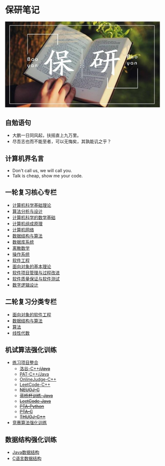 # 保研笔记

![](images/baoyan.jpg)

## 自勉语句
- 大鹏一日同风起，扶摇直上九万里。
- 尽吾志也而不能至者，可以无悔矣，其孰能讥之乎？

## 计算机界名言
- Don't call us, we will call you.
- Talk is cheap, show me your code.

## 一轮复习核心专栏
- [计算机科学基础理论](https://blog.csdn.net/weixin_43896318/category_9442221.html)
- [算法分析与设计](https://blog.csdn.net/weixin_43896318/category_9461965.html)
- [计算机科学的数学基础](https://blog.csdn.net/weixin_43896318/category_9721346.html)
- [计算机组成原理](https://blog.csdn.net/weixin_43896318/category_9373595.html)
- [计算机网络](https://blog.csdn.net/weixin_43896318/category_9673744.html)
- [数据结构与算法](https://blog.csdn.net/weixin_43896318/category_9537164.html)
- [数据库系统](https://blog.csdn.net/weixin_43896318/category_9673746.html)
- [离散数学](https://blog.csdn.net/weixin_43896318/category_9721350.html)
- [操作系统](https://blog.csdn.net/weixin_43896318/category_9500428.html)
- [软件工程](https://blog.csdn.net/weixin_43896318/category_9747016.html)
- [面向对象的基本理论](https://blog.csdn.net/weixin_43896318/category_10869087.html)
- [软件项目管理与过程改进](https://blog.csdn.net/weixin_43896318/category_9867109.html)
- [软件质量保证与软件测试](https://blog.csdn.net/weixin_43896318/category_9747018.html)
- [数字逻辑设计](https://blog.csdn.net/weixin_43896318/category_9897724.html)

## 二轮复习分类专栏
- [面向对象的软件工程](面向对象的软件工程.md)
- [数据结构与算法](数据结构与算法.md)
- [算法](算法.md)
- [线性代数](线性代数.md)

## 机试算法强化训练
- [练习项目整合](https://github.com/users/ChenYikunReal/projects/3)
    - [洛谷-C++~~/Java~~](https://github.com/ChenYikunReal/java-luogu)
    - [PAT-C++/Java](https://github.com/ChenYikunReal/java-pat)
    - [OnlineJudge-C++](https://github.com/ChenYikunReal/cpp_oj_train)
    - [LeetCode-C++](https://github.com/ChenYikunReal/cpp-leetcode)
    - [~~NEUOJ-C~~](https://github.com/ChenYikunReal/c-neuoj)
    - [~~蓝桥杯训练-Java~~](https://github.com/ChenYikunReal/java-lanqiao)
    - [~~LeetCode-Java~~](https://github.com/ChenYikunReal/java-leetcode)
    - [~~PTA-Python~~](https://github.com/ChenYikunReal/python-pta)
    - [~~PTA-C~~](https://github.com/ChenYikunReal/c_pta)
    - [~~THUOJ-C++~~](https://github.com/ChenYikunReal/cpp_thuoj)
- [竞赛算法强化训练](https://github.com/ChenYikunReal/algorithm)

## 数据结构强化训练
- [Java数据结构](https://github.com/ChenYikunReal/java-data-structure)
- [C语言数据结构](https://github.com/ChenYikunReal/c-data-structure)

